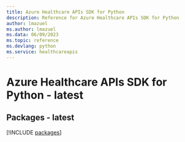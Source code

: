 ```yaml
---
title: Azure Healthcare APIs SDK for Python
description: Reference for Azure Healthcare APIs SDK for Python
author: lmazuel
ms.author: lmazuel
ms.data: 06/09/2023
ms.topic: reference
ms.devlang: python
ms.service: healthcareapis
---
```

# Azure Healthcare APIs SDK for Python - latest
## Packages - latest
[!INCLUDE [packages](healthcare-apis-index.md)]
